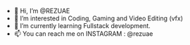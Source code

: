 - 👋 Hi, I’m @REZUAE
- 👀 I’m interested in Coding, Gaming and Video Editing (vfx)
- 🌱 I’m currently learning Fullstack development.
- 📫 You can reach me on INSTAGRAM : @rezuae

<!---
REZUAE/REZUAE is a ✨ special ✨ repository because its `README.md` (this file) appears on your GitHub profile.
You can click the Preview link to take a look at your changes.
--->

